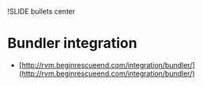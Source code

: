 !SLIDE bullets center

# Bundler integration

* [http://rvm.beginrescueend.com/integration/bundler/](http://rvm.beginrescueend.com/integration/bundler/)
